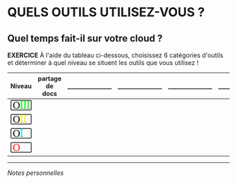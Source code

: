 # QUELS OUTILS UTILISEZ-VOUS ?

## Quel temps fait-il sur votre cloud ?

**EXERCICE**   À l'aide du tableau ci-dessous, choisissez 6 catégories d'outils et déterminer à quel niveau se situent les outils que vous utilisez !

| Niveau | partage de docs | _______________ | _______________ | _______________ | _______________ | _______________ |
| :----- | :-------------: | :-------------: | :-------------: | :-------------: | :-------------: | :-------------: |
| ![capsule-niveau-3](img/OIII-capsule-small-3.png) |   |   |   |   |   |   |
| ![capsule-niveau-2](img/OIII-capsule-small-2.png) |   |   |   |   |   |   |
| ![capsule-niveau-1](img/OIII-capsule-small-1.png) |   |   |   |   |   |   |
| ![capsule-niveau-0](img/OIII-capsule-small-0.png) |   |   |   |   |   |   |

---
*Notes personnelles*   